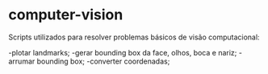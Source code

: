 # computer-vision

Scripts utilizados para resolver problemas básicos de visão computacional:

-plotar landmarks;
-gerar bounding box da face, olhos, boca e nariz;
-arrumar bounding box;
-converter coordenadas;
